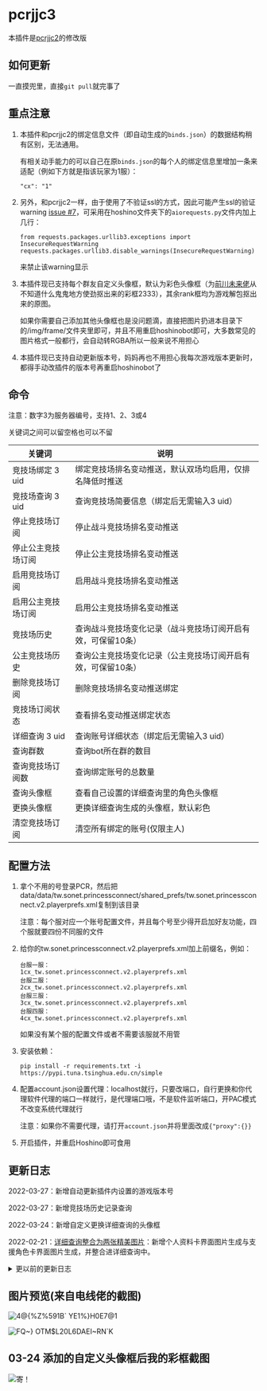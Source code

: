 # pcrjjc3

本插件是[pcrjjc2](https://github.com/cc004/pcrjjc2/tree/tw)的修改版

## 如何更新

一直摸兜里，直接`git pull`就完事了

## 重点注意

1. 本插件和pcrjjc2的绑定信息文件（即自动生成的`binds.json`）的数据结构稍有区别，无法通用。

    有相关动手能力的可以自己在原`binds.json`的每个人的绑定信息里增加一条来适配（例如下方就是指该玩家为1服）：
    ```
    "cx": "1"
    ```

2. 另外，和pcrjjc2一样，由于使用了不验证ssl的方式，因此可能产生ssl的验证warning [issue #7](https://github.com/azmiao/pcrjjc3-tw/issues/7)，可采用在hoshino文件夹下的`aiorequests.py`文件内加上几行：
    ```
    from requests.packages.urllib3.exceptions import InsecureRequestWarning
    requests.packages.urllib3.disable_warnings(InsecureRequestWarning)
    ```
    来禁止该warning显示

3. 本插件现已支持每个群友自定义头像框，默认为彩色头像框（为[前川未来佬](https://github.com/shirakami-fubuki)从不知道什么鬼鬼地方使劲抠出来的彩框2333），其余rank框均为游戏解包抠出来的原图。

    如果你需要自己添加其他头像框也是没问题滴，直接把图片扔进本目录下的/img/frame/文件夹里即可，并且不用重启hoshinobot即可，大多数常见的图片格式一般都行，会自动转RGBA所以一般来说不用担心

4. 本插件现已支持自动更新版本号，妈妈再也不用担心我每次游戏版本更新时，都得手动改插件的版本号再重启hoshinobot了

## 命令

注意：数字3为服务器编号，支持1、2、3或4

关键词之间可以留空格也可以不留

| 关键词             | 说明                                                     |
| ------------------ | -------------------------------------------------------- |
| 竞技场绑定 3 uid   | 绑定竞技场排名变动推送，默认双场均启用，仅排名降低时推送 |
| 竞技场查询 3 uid   | 查询竞技场简要信息（绑定后无需输入3 uid）                |
| 停止竞技场订阅     | 停止战斗竞技场排名变动推送                               |
| 停止公主竞技场订阅 | 停止公主竞技场排名变动推送                               |
| 启用竞技场订阅     | 启用战斗竞技场排名变动推送                               |
| 启用公主竞技场订阅 | 启用公主竞技场排名变动推送                               |
| 竞技场历史         | 查询战斗竞技场变化记录（战斗竞技场订阅开启有效，可保留10条）|
| 公主竞技场历史     | 查询公主竞技场变化记录（公主竞技场订阅开启有效，可保留10条）|
| 删除竞技场订阅     | 删除竞技场排名变动推送绑定                               |
| 竞技场订阅状态     | 查看排名变动推送绑定状态                                 |
| 详细查询 3 uid     | 查询账号详细状态（绑定后无需输入3 uid）                  |
| 查询群数           | 查询bot所在群的数目                                      |
| 查询竞技场订阅数   | 查询绑定账号的总数量                                     |
| 查询头像框         | 查看自己设置的详细查询里的角色头像框                     |
| 更换头像框         | 更换详细查询生成的头像框，默认彩色                       |
| 清空竞技场订阅     | 清空所有绑定的账号(仅限主人)                             |

## 配置方法

1. 拿个不用的号登录PCR，然后把data/data/tw.sonet.princessconnect/shared_prefs/tw.sonet.princessconnect.v2.playerprefs.xml复制到该目录

    注意：每个服对应一个账号配置文件，并且每个号至少得开启加好友功能，四个服就要四份不同服的文件

2. 给你的tw.sonet.princessconnect.v2.playerprefs.xml加上前缀名，例如：
    ```
    台服一服：
    1cx_tw.sonet.princessconnect.v2.playerprefs.xml
    台服二服：
    2cx_tw.sonet.princessconnect.v2.playerprefs.xml
    台服三服：
    3cx_tw.sonet.princessconnect.v2.playerprefs.xml
    台服四服：
    4cx_tw.sonet.princessconnect.v2.playerprefs.xml
    ```
    如果没有某个服的配置文件或者不需要该服就不用管

3. 安装依赖：
    ```
    pip install -r requirements.txt -i https://pypi.tuna.tsinghua.edu.cn/simple
    ```

4. 配置account.json设置代理：localhost就行，只要改端口，自行更换和你代理软件代理的端口一样就行，是代理端口哦，不是软件监听端口，开PAC模式不改变系统代理就行

    注意：如果你不需要代理，请打开`account.json`并将里面改成`{"proxy":{}}`

5. 开启插件，并重启Hoshino即可食用

## 更新日志

2022-03-27：新增自动更新插件内设置的游戏版本号

2022-03-27：新增竞技场历史记录查询

2022-03-24：新增自定义更换详细查询的头像框

2022-02-21：[详细查询整合为两张精美图片](https://github.com/azmiao/pcrjjc3-tw/pull/9)：新增个人资料卡界面图片生成与支援角色卡界面图片生成，并整合进详细查询中。

<details>
<summary>更以前的更新日志</summary>

2022-02-19：[优化并简化触发命令结构，可支持空格](https://github.com/azmiao/pcrjjc3-tw/commit/bc8413d944cdf4c17be62532494470878c9c9072)

2022-02-18：[更新README，并整合支援头像为一张图，](https://github.com/azmiao/pcrjjc3-tw/commit/98157067f590bb351c868c71bba3848b79afe80e)[close](https://github.com/azmiao/pcrjjc3-tw/commit/98157067f590bb351c868c71bba3848b79afe80e) [#7](https://github.com/azmiao/pcrjjc3-tw/issues/7)，[为了让时空祈梨能够完整显示日文名，调整了下位置，字体大小自适应以后再写吧2333](https://github.com/azmiao/pcrjjc3-tw/commit/3db3f161d835114247f12bc51ae2cdb08549be8c)

2022-02-16：[更详细的详细查询，支持查询支援角色](https://github.com/azmiao/pcrjjc3-tw/commit/c0eb4d969a5212db51c422b8155c94bbb0a6a823)，[查询信息中新增获取账号所在区服](https://github.com/azmiao/pcrjjc3-tw/commit/5f1e3d4a13f5b35bb7838221d1114a366f420ee9)，[修复KeyError: 'favorite_unit'报错](https://github.com/azmiao/pcrjjc3-tw/commit/d903a06c03f6d1aaf37ddf5ffcc7afad8157eaa3) 

2022-02-14：[update 2333](https://github.com/azmiao/pcrjjc3-tw/commit/59a780891926eddce225f984e4d2b578803cdd06)，[啊哈哈哈，寄汤来咯](https://github.com/azmiao/pcrjjc3-tw/commit/84568f9ff5db897fd14e509da77a7d2aa438ae08)，[为什么是requirement.txt而没有s，这不是复数吗](https://github.com/azmiao/pcrjjc3-tw/commit/ee4a79c844c23cf348db53e9d5d833f6b3f42797)

</details>

## 图片预览(来自电线佬的截图)
![4@{%Z%591B` YE1%}H0E7@1](https://user-images.githubusercontent.com/71607036/154960896-1d183705-0805-4f80-9cf2-6de13d35c5c3.jpg)

![FQ~} OTM$L20L6DAEI~RN`K](https://user-images.githubusercontent.com/71607036/154960912-6fd4f1fb-df38-4ef6-997c-af01b71810f4.PNG)

## 03-24 添加的自定义头像框后我的彩框截图

![寄！](https://cdn.jsdelivr.net/gh/azmiao/picture-bed/img/寄汤来咯.png)